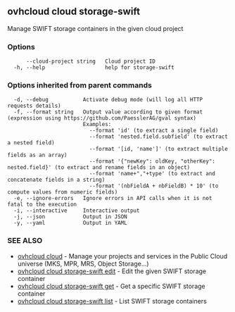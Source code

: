 ## ovhcloud cloud storage-swift

Manage SWIFT storage containers in the given cloud project

### Options

```
      --cloud-project string   Cloud project ID
  -h, --help                   help for storage-swift
```

### Options inherited from parent commands

```
  -d, --debug           Activate debug mode (will log all HTTP requests details)
  -f, --format string   Output value according to given format (expression using https://github.com/PaesslerAG/gval syntax)
                        Examples:
                          --format 'id' (to extract a single field)
                          --format 'nested.field.subfield' (to extract a nested field)
                          --format '[id, 'name']' (to extract multiple fields as an array)
                          --format '{"newKey": oldKey, "otherKey": nested.field}' (to extract and rename fields in an object)
                          --format 'name+","+type' (to extract and concatenate fields in a string)
                          --format '(nbFieldA + nbFieldB) * 10' (to compute values from numeric fields)
  -e, --ignore-errors   Ignore errors in API calls when it is not fatal to the execution
  -i, --interactive     Interactive output
  -j, --json            Output in JSON
  -y, --yaml            Output in YAML
```

### SEE ALSO

* [ovhcloud cloud](ovhcloud_cloud.md)	 - Manage your projects and services in the Public Cloud universe (MKS, MPR, MRS, Object Storage...)
* [ovhcloud cloud storage-swift edit](ovhcloud_cloud_storage-swift_edit.md)	 - Edit the given SWIFT storage container
* [ovhcloud cloud storage-swift get](ovhcloud_cloud_storage-swift_get.md)	 - Get a specific SWIFT storage container
* [ovhcloud cloud storage-swift list](ovhcloud_cloud_storage-swift_list.md)	 - List SWIFT storage containers

